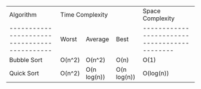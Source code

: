 <table>
	<tbody>
		<tr>
			<td>Algorithm</td>
			<td colspan="3">Time Complexity</td>
			<td>Space Complexity</td>
		</tr>
		<tr>
			<td>--------------------------------------------</td>
			<td>Worst</td>
			<td>Average</td>
			<td>Best</td>
			<td>--------------------------------------------</td>
		</tr>
    <tr>
      <td>Bubble Sort</td>
      <td>O(n^2)</td>
      <td>O(n^2)</td>
      <td>O(n)</td>
      <td>O(1)</td>
    </tr>
    <tr>
      <td>Quick Sort</td>
      <td>O(n^2)</td>
      <td>O(n log(n))</td>
      <td>O(n log(n))</td>
      <td>O(log(n))</td>
    </tr>
	</tbody>
</table>
